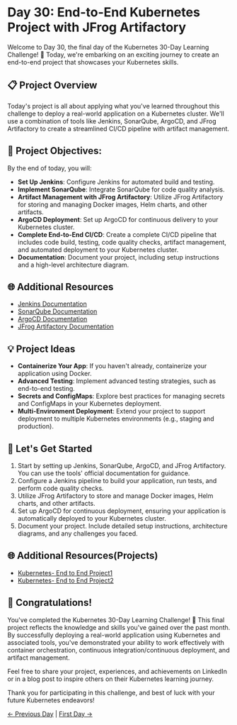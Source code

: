 # Day 30: End-to-End Kubernetes Project with JFrog Artifactory


Welcome to Day 30, the final day of the Kubernetes 30-Day Learning Challenge! 🚀 Today, we're embarking on an exciting journey to create an end-to-end project that showcases your Kubernetes skills.

## 📋 Project Overview

Today's project is all about applying what you've learned throughout this challenge to deploy a real-world application on a Kubernetes cluster. We'll use a combination of tools like Jenkins, SonarQube, ArgoCD, and JFrog Artifactory to create a streamlined CI/CD pipeline with artifact management.

## 🚀 Project Objectives:

By the end of today, you will:
- **Set Up Jenkins**: Configure Jenkins for automated build and testing.
- **Implement SonarQube**: Integrate SonarQube for code quality analysis.
- **Artifact Management with JFrog Artifactory**: Utilize JFrog Artifactory for storing and managing Docker images, Helm charts, and other artifacts.
- **ArgoCD Deployment**: Set up ArgoCD for continuous delivery to your Kubernetes cluster.
- **Complete End-to-End CI/CD**: Create a complete CI/CD pipeline that includes code build, testing, code quality checks, artifact management, and automated deployment to your Kubernetes cluster.
- **Documentation**: Document your project, including setup instructions and a high-level architecture diagram.

## 🌐 Additional Resources

- [Jenkins Documentation](https://www.jenkins.io/doc/)
- [SonarQube Documentation](https://docs.sonarqube.org/latest/)
- [ArgoCD Documentation](https://argoproj.github.io/argo-cd/)
- [JFrog Artifactory Documentation](https://jfrog.com/help/r/jfrog-artifactory-documentation)

## 💡 Project Ideas

- **Containerize Your App**: If you haven't already, containerize your application using Docker.
- **Advanced Testing**: Implement advanced testing strategies, such as end-to-end testing.
- **Secrets and ConfigMaps**: Explore best practices for managing secrets and ConfigMaps in your Kubernetes deployment.
- **Multi-Environment Deployment**: Extend your project to support deployment to multiple Kubernetes environments (e.g., staging and production).

## 🚢 Let's Get Started

1. Start by setting up Jenkins, SonarQube, ArgoCD, and JFrog Artifactory. You can use the tools' official documentation for guidance.
2. Configure a Jenkins pipeline to build your application, run tests, and perform code quality checks.
3. Utilize JFrog Artifactory to store and manage Docker images, Helm charts, and other artifacts.
4. Set up ArgoCD for continuous deployment, ensuring your application is automatically deployed to your Kubernetes cluster.
5. Document your project. Include detailed setup instructions, architecture diagrams, and any challenges you faced.

## 🌐 Additional Resources(Projects)

- [Kubernetes- End to End Project1](https://youtu.be/0GgBi8yNQT4?si=7OcOCv3gJqhAIdn7)
- [Kubernetes- End to End Project2](https://youtu.be/jNPGo6A4VHc?si=e6AZjktjYs39KAZi)

## 🎉 Congratulations!

You've completed the Kubernetes 30-Day Learning Challenge! 🎉 This final project reflects the knowledge and skills you've gained over the past month. By successfully deploying a real-world application using Kubernetes and associated tools, you've demonstrated your ability to work effectively with container orchestration, continuous integration/continuous deployment, and artifact management.


Feel free to share your project, experiences, and achievements on LinkedIn or in a blog post to inspire others on their Kubernetes learning journey.

Thank you for participating in this challenge, and best of luck with your future Kubernetes endeavors!

[← Previous Day](../Day29/README.md) | [First Day →](../Day01/README.md)
